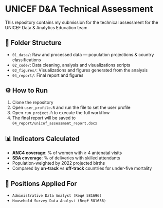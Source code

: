 # UNICEF D&A Technical Assessment

This repository contains my submission for the technical assessment for the UNICEF Data & Analytics Education team.

## 📁 Folder Structure

- `01_data/`: Raw and processed data — population projections & country classifications
- `02_code/`: Data cleaning, analysis and visualizations scripts
- `03_figures/`: Visualizations and figures generated from the analysis
- `04_report/`: Final report and figures

## ⚙️ How to Run

1. Clone the repository
2. Open `user_profile.R` and run the file to set the user profile
3. Open `run_project.R` to execute the full workflow
4. The final report will be saved to `04_report/unicef_assessment_report.docx`

## 📊 Indicators Calculated

- **ANC4 coverage**: % of women with ≥ 4 antenatal visits
- **SBA coverage**: % of deliveries with skilled attendants
- Population-weighted by 2022 projected births
- Compared by **on-track** vs **off-track** countries for under-five mortality

## 💬 Positions Applied For

- `Administrative Data Analyst (Req# 581696)`
- `Household Survey Data Analyst (Req# 581656)`

